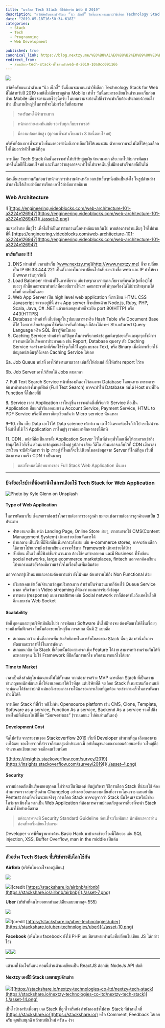 ```yaml
---
title: "มาเลือก Tech Stack ที่ใช่สำหรับ Web ปี 2019"
description: "สวัสดีครับแนะนำตัวผม “นิว เน็กซี่” วันนี้ผมจะมาแนะนำวิธีเลือก Technology Stack for Web ที่ใช่สำหรับปี 2019 ผมยังไม่เชี่ยวชาญด้าน Mobile เท่าไร วันนี้เลยมาขอเขียนในส่วนของเว็บก่อน ส่วน Mobile…"
date: "2019-05-18T16:50:34.618Z"
categories: 
  - Stack
  - Tech
  - Programming
  - Web Development

published: true
canonical_link: https://blog.nextzy.me/%E0%B8%A1%E0%B8%B2%E0%B9%80%E0%B8%A5%E0%B8%B7%E0%B8%AD%E0%B8%81-tech-stack-%E0%B8%97%E0%B8%B5%E0%B9%88%E0%B9%83%E0%B8%8A%E0%B9%88%E0%B8%AA%E0%B8%B3%E0%B8%AB%E0%B8%A3%E0%B8%B1%E0%B8%9Aweb-%E0%B8%9B%E0%B8%B5-2019-10a0cc091166
redirect_from:
  - /มาเลือก-tech-stack-ที่ใช่สำหรับweb-ปี-2019-10a0cc091166
---
```


![](./asset-1.png)

สวัสดีครับแนะนำตัวผม “นิว เน็กซี่” วันนี้ผมจะมาแนะนำวิธีเลือก Technology Stack for Web ที่ใช่สำหรับปี 2019 ผมยังไม่เชี่ยวชาญด้าน Mobile เท่าไร วันนี้เลยมาขอเขียนในส่วนของเว็บก่อน ส่วน Mobile เดี๋ยวจะตามมาเร็วๆนี้ครับ ในบทความจะย้อนไปถึงว่าจะทำเว็บต้องประกอบด้วยอะไรบ้าง เป็นภาพใหญ่ๆในการที่จะได้มาซึ่งเว็บที่สามารถ

> รองรับคนได้จำนวนมาก

> หน้าตาสวยงามทันสมัย รองรับทุกเว็บบราวเซอร์

> มีความปลอดภัยสูง (ทุกคนที่จะทำเว็บผมว่า 3 ข้อนี้ตอบโจทย์)

บริษัทที่ต้องการที่จะทำเว็บขึ้นมาควรคำนึงถึงการเลือกใช้ให้เหมาะสม ตัวบทความจะไม่ได้ชี้ให้คุณเลือก ไม่ได้บอกว่าตัวไหนดีที่สุด

การเลือก Tech Stack ผิดนั้นอาจจะทำให้บริษัทสูญเงินจำนวนมาก เสียเวลาไปกับการพัฒนาเทคโนโลยีที่ไม่ตอบโจทย์ และขั้นเลวร้ายสุดอาจจะทำให้โปรเจคนั้นๆไม่มีทางสำเร็จเลยก็เป็นได้

---

ก่อนอื่นเรามาทวนกันก่อนว่าหน้าตาการทำงานด้านหลังเวลาเข้าเว็บๆหนึ่งมันเป็นยังไง ในรูปด้านล่าง ตัวเลขไม่ได้เรียงลำดับการเรียก เอาไว้ลำดับการอธิบาย

### Web Architecture

![[https://engineering.videoblocks.com/web-architecture-101-a3224e126947](https://engineering.videoblocks.com/web-architecture-101-a3224e126947)](./asset-2.png)

ผมจะอธิบาย สั้นๆไว้ เพื่อไม่ให้เป็นการรบกวนเนื้อหาหลักมากเกินไป หากต้องการอ่านเต็มๆ ให้ไปอ่านที่นี่ [https://engineering.videoblocks.com/web-architecture-101-a3224e126947](https://engineering.videoblocks.com/web-architecture-101-a3224e126947)

**มาเริ่มกันเลย !!!!**

1.  DNS ทำหน้าที่ เวลาเข้าเว็บ [www.nextzy.me](http://www.nextzy.me) ก็จะ เปลี่ยน เป็น IP 66.33.444.221 เป็นตัวกลางในการเปลี่ยนไปกลับระหว่างชื่อ web และ IP ทำให้เรามี www เช่นทุกวันนี้
2.  Load Balancer ทำหน้าที่ในการสับราง เฮ้ยง่ายๆเวลาเราสเกลเว็บเราเพิ่มรถไฟ(เครื่อง)ไปเยอะๆ ตัวนี้แหละจะมาทำหน้าที่คอยสับรางให้เรา คอยกระจายให้ทุกเครื่องได้ใช้ประสิทธฺภาพได้เต็มที่ ตามชื่อมันเลย
3.  Web App Server เป็น high level web application ที่เราเขียน HTML CSS Javascript จะวางอยู่ที่นี่ ส่วน App server ก็จะเขียนด้วย Node.js, Ruby, PHP, Scala, Java, C# .NET แล้วแต่เลยสุดท้ายก็จะเปิด port 80(HTTP) หรือ 443(HTTPS)
4.  Database ทำหน้าที่ เก็บข้อมูลในรูปแบบตารางหรือ Hash Table หรือ Document Base ก็ได้ โดยการเรียกข้อมูลมาใช้หรือการบันทึกข้อมูล ก็ต้องใช้ภาษา Structured Query Language หรือ SQL ที่เรารู้จักนั่นเอง
5.  Caching Service ทำหน้าที่ แก้ปัญหาในการเรียกหน้าข้อมูลเดิมๆบ่อยครั้งและทุกๆครั้งมีการทำงานหนักในเรื่องการประมวลผล เช่น Report, Database query ตัว Caching Service จะสร้างหน้าที่เรียกใช้ซ้ำๆเก็บไว้ในรูปแบบของ Text, หรือ Binary เมื่อมีการเรียกใช้ข้อมูลหน้าเดิมๆก็ดึงจาก Caching Service ได้เลย

6a. Job Queue หน้าที่ เอาไว้ทำงานตามเวลา เช่นสั่งให้ส่งเมล์ สั่งให้สร้าง report ไว้รอ

6b. Job Server เอาไว้เรียกใช้ Jobs ตามเวลา

7\. Full Text Search Service หน้าที่ของมันเอาไว้ลดภาระ Database โดยเฉพาะ เพราะการค้นหาคำบางอย่างในทุกฟิลล์ (Full Text Search) อาจจะทำให้ Database ล่มได้ Host บางที่ปิด Function นี้ไปเลยก็มี

8\. Service เวลา Application เราใหญ่ขึ้น เราจะเกิดสิ่งที่เรียกว่า Service คือเป็น Application ที่แยกตัวรันออกมาเช่น Account Service, Payment Service, HTML to PDF Service หรือที่ไทยเราฮิตๆเรียกกันว่า Micro service นั่นแหละ

9–10. เป็น เก็บ Data เอาไว้ให้ Data science เค้าทำงาน เอาไว้วิเคราะห์อะไรก็ว่าไป เราไม่น่าจะได้เข้าไปใช้ ไว้ Application เราใหญ่ๆ เราค่อยมาศึกษาตรงนี้อีกที

11\. CDN . หน้าที่คือเป็นการตั้ง Application Server ไว้ในที่ต่างๆทั่วโลกเพื่อให้สามารถเข้าถึงข้อมูลได้เร็วยิ่งขึ้น ส่วนมากข้อมูลขนาดใหญ่ รูปภาพ เสียง วีดีโอ ส่วนมากจะเก็บไว้ที่ CDN เมื่อเวลาเราเรียก จะมีตัวจัดการ ว่า ip เราอยู่ ที่ไหนก็จะไปเนียกโหลดข้อมูลจาก Server ที่ใกล้ที่สุด เว็บที่ต้องการความเร็ว CDN จำเป็นมากๆ

> และทั้งหมดนี่คือหนทางของ Full Stack Web Application นั่นเอง

---

### ปัจจัยอะไรบ้างที่ต้องคำนึงในการเลือกใช้ Tech Stack for Web Application

![Photo by [Kyle Glenn](https://unsplash.com/photos/kvIAk3J_A1c?utm_source=unsplash&utm_medium=referral&utm_content=creditCopyText) on [Unsplash](https://unsplash.com/search/photos/choose?utm_source=unsplash&utm_medium=referral&utm_content=creditCopyText)](./asset-3)

#### Type of Web Application

ในการพัฒนาเว็บ สั่งแรกเราต้องเข้าใจความต้องการของลูกค้า ผมจะแบ่งความต้องการลูกค้าออกเป็น 3 ประเภท

-   **ง่าย** งานจะเป็น หน้า Landing Page, Online Store ง่ายๆ, เราสามารถใช้ CMS(Content Management System) เข้ามาช่วยเขียนจัดการได้
-   ปานกลาง เป็นเว็บที่มีฟังก์ชั่นเพิ่มจากระดับง่าย เช่น e-commerce stores, อาจจะต้องเลือกใช้ภาษาโปรแกรมมิ่งเข้ามาเขียน อาจจะใช้บาง Framework เข้ามาช่วยได้บ้าง
-   ซับซ้อน เป็นเว็บที่มีฟังก์ชั่นจำนวนมาก ต้องใช้คนทำหลายคน และมี Business ที่ซับซ้อน social networks, large ecommerce marketplaces, fintech นอกจากต้องเขียนโปรแกรมแล้วยังต้องมีความเข้าใจในเรื่องอื่นเพิ่มเติมด้วย

นอกจากเรารู้เป้าหมายและความต้องการแล้ว ยังไม่หมด ต้องทราบไปถึง Non Functional ด้วย

-   ปริมาณคนเข้าเว็บ/จำนวนข้อมูลปริมาณมาก ถ้าเข้าเป็นจำนวนมากก็ต้องใช้ Queue Service มาลด หรือจำพวก Video streaming ก็ต้องวางแผนการรับส่งข้อมูล
-   การตอบ (response) แบบ realtime เช่น Social network เราก็ต้องคำนึงถึงเทคโนโลยีอีกแบบเช่น Web Socket

#### Scalability

ข้อนี้ทุกคนและทุกบริษัทมักลืมไปว่า การพัฒนา Software นั้นไม่มีทางจบ ต้องพัฒนาให้ดีขึ้นเรื่อยๆรวมถึงเพิ่มฟีเจอร์ เว็บนั้นต้องขยายใหญ่ขึ้น การสเกล นั้นมี 2 แบบคือ

-   สเกลแนวกว้าง นั่นคือการเพิ่มประสิทธิภาพในการรับโหลดของ Stack นั้นๆ ต้องคำนึงถึงการพัฒนาและเวลาที่ใช้ในการพัฒนา
-   สเกลแนวลึก คือ Stack ที่เลือกนั้นต้องสามารถเพิ่ม Feature ได้ง่าย สามารถทำงานร่วมกันได้ทีละหลายๆคน ไม่ใช่ Framework ที่ปิดกั้นการแก้ไข หรือสามารถแก้ไขได้ยาก

#### Time to Market

เวลาเป็นสิ่งสำคัญในพัฒนาแต่ไม่ใช่ทั้งหมด หากต้องการสร้าง MVP ควรเลือก Stack ที่เป็นความชำนาญของนักพัฒนาเพื่อให้งานออกมาได้เร็วที่สุด แต่บริษัทที่ดี จะเลือก Stack ที่เหมาะสมกับงานแม้จะพัฒนาได้ช้ากว่าปกติ แต่พอถึงระยะกลางจะได้ผลของการเลือกที่ถูกต้อง จะเร่งความเร็วในการพัฒนาช่วงนี้ได้ดี

การเลือก Stack ที่ที่เร็ว หนีไม่พ้น Opensource platform เช่น CMS, Clone, Template, Software as a service, Function As a service, Backend As a service รวมไปถึงของใหม่ที่เพิ่งมาในปีนี้คือ “Serverless” (รวบเลยนะ ไปค้นอ่านกันเอง)

#### Development Cost

จัดไปครับ จากรายงานของ Stackoverflow 2019 เว็บที่ Developer เข้ามากที่สุด เลือกเอาตามงบได้เลย ของไทยจากที่สำรวจก็สเกลสูงต่ำประมาณนี้ อย่าลืมดูขนาดของวงกลมด้วยนะครับ วงใหญ่คือจำนวนคนเขียนเยอะ วงเล็กคนเขียนน้อย

![[https://insights.stackoverflow.com/survey/2019](https://insights.stackoverflow.com/survey/2019)](./asset-4.png)

#### Security

ความปลอดภัยเป็นเรื่องของทุกคน ไม่ว่าจะเป็นทีมเดฟ ยันผู้บริหาร วิธีการเลือก Stack ที่นำมาใช้ ต้องผ่านการตรวจสอบหรืออ่าน Changelog อย่างละเอียดหาความเสี่ยงที่อาจจะโดนเจาะ และอย่าลืม Pentest ก่อนที่จะขึ้นระบบจริงๆ การเลือก Stack อาจจะดูจากว่า Stack นั้นโดนเจาะหรือมีช่องโหว่มากเพียงใด หากเป็น Web Application ที่ต้องการความปลอดภัยสูงควรเลี่ยงที่จะนำ Stack นั้นมาใช้อย่างเด็ดขาด

> แต่ละภาษาจะมี Security Standard Guideline ก่อนที่จะเริ่มพัฒนา นักพัฒนาควรอ่านก่อนที่จะเริ่มเขียนโปแกรม

Developer ควรมีพื้นฐานทางด้าน Basic Hack มาบ้างจะช่วยเรื่องนี้ได้เยอะ เช่น SQL injection, XSS, Buffer Overflow, man in the middle เป็นต้น

---

### **ตัวอย่าง Tech Stack ที่บริษัทระดับโลกใช้กัน**

**AirBnb** (บริษัทในดวงใจของผู้เขียน)

![](./asset-5.png)

![](./asset-6.png)![credit [https://stackshare.io/airbnb/airbnb](https://stackshare.io/airbnb/airbnb)](./asset-7.png)

**Uber** (บริษัทที่คนไทยอยากทำแอปเลีียนแบบมากสุด 555)

![](./asset-8.png)

![](./asset-9.png)![credit [https://stackshare.io/uber-technologies/uber](https://stackshare.io/uber-technologies/uber)](./asset-10.png)

**Facebook** (เห็นไหม facebook ยังใช้ PHP เลย มิตรสหายท่านนึงที่เปลี่ยนไปเขียน JS ได้กล่าวไว้)

![](./asset-11.png)![](./asset-12.png)

---

แล้วผมใช้อะไรกันแน่ ตอนนี้ส่วนตัวผมเขียนเป็น ReactJS ต่อกลับ NodeJs API ปกติ

#### **Nextzy เองก็มี Stack เลยตามรูปด้านล่าง**

![](./asset-13.png)![[https://stackshare.io/nextzy-technologies-co-ltd/nextzy-tech-stack](https://stackshare.io/nextzy-technologies-co-ltd/nextzy-tech-stack)](./asset-14.png)

เป็นไงบ้างครับเพื่อนๆ เจอ Stack ที่ถูกใจหรือยัง ถ้ายังลองเข้าไปอ่าน Stack ที่น่าสนใจที่ [https://stackshare.io/](https://stackshare.io/) หรือ Comment, Feedback ได้เลยครับ คุยกันสนุกดี แล้วพบกันใหม่ ครับ ~~\_~~ ง่วง
